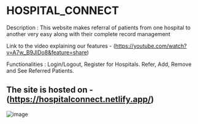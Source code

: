  # HOSPITAL_CONNECT
Description : This website makes referral of patients from one hospital to another
very easy along with their complete record management

Link to the video explaining our features - (https://youtube.com/watch?v=A7w_B9JlDo8&feature=share)

Functionalities : Login/Logout, Register for Hospitals. Refer, Add, Remove and See Referred Patients.

## The site is hosted on -    (https://hospitalconnect.netlify.app/)

![image](https://user-images.githubusercontent.com/79743704/233379173-3901d01d-aed5-42fc-8473-8300e3b5f10f.png)

